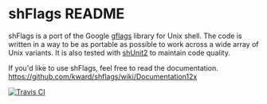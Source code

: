 # shFlags README

shFlags is a port of the Google [gflags](http://gflags.github.io/gflags/) library for Unix shell. The code is written in a way to be as portable as possible to work across a wide array of Unix variants. It is also tested with [shUnit2](https://github.com/kward/shunit2) to maintain code quality.

If you'd like to use shFlags, feel free to read the documentation.
https://github.com/kward/shflags/wiki/Documentation12x

[![Travis CI][travis-ci-png]][travis-ci]

[travis-ci-png]: https://travis-ci.org/kward/shflags.png?branch=master
[travis-ci]: https://travis-ci.org/kward/shflags
